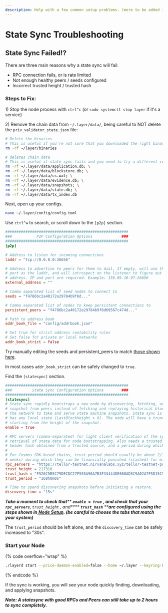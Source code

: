 ```yaml
---
description: Help with a few common setup problems. (more to be added in this section soon)
---
```


# State Sync Troubleshooting

## State Sync Failed!?

There are three main reasons why a state sync will fail:

* RPC connection fails, or is rate limited
* Not enough healthy peers / seeds configured
* Incorrect trusted height / trusted hash

### Steps to Fix:

1\) Stop the node process with `ctrl^c` (or `sudo systemctl stop layer` if it's a service)

2\) Remove the chain data from `~/.layer/data/`, being careful to NOT delete the `priv_validator_state.json` file:

```sh
# Delete the binaries
# This is useful if you're not sure that you downloaded the right binaries:
rm -rf ~/layer/binaries

# deletes chain data
# This is useful if state sync fails and you need to try a different config
rm -rf ~/.layer/data/application.db; \
rm -rf ~/.layer/data/blockstore.db; \
rm -rf ~/.layer/data/cs.wal; \
rm -rf ~/.layer/data/evidence.db; \
rm -rf ~/.layer/data/snapshots; \
rm -rf ~/.layer/data/state.db; \
rm -rf ~/.layer/data/tx_index.db
```

Next, open up your configs.

```sh
nano ~/.layer/config/config.toml
```

Use `ctrl^w` to search, or scroll down to the `[p2p]` section.

```toml
#######################################################
###           P2P Configuration Options             ###
#######################################################
[p2p]

# Address to listen for incoming connections
laddr = "tcp://0.0.0.0:26656"

# Address to advertise to peers for them to dial. If empty, will use the same
# port as the laddr, and will introspect on the listener to figure out the
# address. IP and port are required. Example: 159.89.10.97:26656
external_address = ""

# Comma separated list of seed nodes to connect to
seeds = "f4786bc2a40172e29784b9f8d..."

# Comma separated list of nodes to keep persistent connections to
persistent_peers = "f4786bc2a40172e29784b9f8d69567c474d..."

# Path to address book
addr_book_file = "config/addrbook.json"

# Set true for strict address routability rules
# Set false for private or local networks
addr_book_strict = false

```

Try manually editing the seeds and persistent\_peers to match [those shown here](peers-list-and-public-rpcs.md).

In most cases `addr_book_strict` can be safely changed to `true`.&#x20;

Find the `[statesync]` section.

```toml
#######################################################
###         State Sync Configuration Options        ###
#######################################################
[statesync]
# State sync rapidly bootstraps a new node by discovering, fetching, and restoring a state machine
# snapshot from peers instead of fetching and replaying historical blocks. Requires some peers in
# the network to take and serve state machine snapshots. State sync is not attempted if the node
# has any local state (LastBlockHeight > 0). The node will have a truncated block history,
# starting from the height of the snapshot.
enable = true

# RPC servers (comma-separated) for light client verification of the synced state machine and
# retrieval of state data for node bootstrapping. Also needs a trusted height and corresponding
# header hash obtained from a trusted source, and a period during which validators can be trusted.
#
# For Cosmos SDK-based chains, trust_period should usually be about 2/3 of the unbonding time (~2
# weeks) during which they can be financially punished (slashed) for misbehavior.
rpc_servers = "https://tellor-testnet.nirvanalabs.xyz/tellor-testnet-public/,https://node-palmito.tellorlayer.com/rpc/"
trust_height = 217310
trust_hash = "F526C5B5C79DECDC27F555A96A7B3F33444DE060AD5C9A02A7F5D15C5DBE85"
trust_period = "168h0m0s"

# Time to spend discovering snapshots before initiating a restore.
discovery_time = "15s"
```

_**Take a moment to check that****&#x20;****`enable = true`****&#x20;****, and check that your****&#x20;****`rpc_servers`****,****&#x20;****`trust_height`****&#x20;****, and****&#x20;****`trust_hash`****&#x20;****are configured using the steps shown in**_[ _**Node Setup**_](./)_**. (be careful to choose the tabs that match your system)**_

The `trust_period` should be left alone, and the `discovery_time` can be safely increased to "30s".

### Start your Node

{% code overflow="wrap" %}
```sh
./layerd start --price-daemon-enabled=false --home ~/.layer --keyring-backend test --key-name YOUR_ACCOUNT_NAME
```
{% endcode %}

If the sync is working, you will see your node quickly finding, downloading, and applying snapshots.

_**Note: A statesync with good RPCs and Peers can still take up to 2 hours to sync completely.**_
